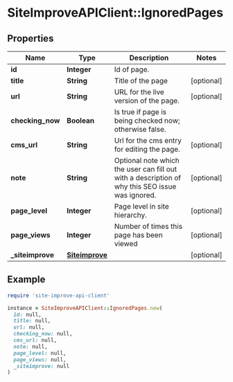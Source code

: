 # SiteImproveAPIClient::IgnoredPages

## Properties

| Name | Type | Description | Notes |
| ---- | ---- | ----------- | ----- |
| **id** | **Integer** | Id of page. |  |
| **title** | **String** | Title of the page | [optional] |
| **url** | **String** | URL for the live version of the page. | [optional] |
| **checking_now** | **Boolean** | Is true if page is being checked now; otherwise false. |  |
| **cms_url** | **String** | Url for the cms entry for editing the page. | [optional] |
| **note** | **String** | Optional note which the user can fill out with a description of why this SEO issue was ignored. | [optional] |
| **page_level** | **Integer** | Page level in site hierarchy. | [optional] |
| **page_views** | **Integer** | Number of times this page has been viewed | [optional] |
| **_siteimprove** | [**Siteimprove**](Siteimprove.md) |  | [optional] |

## Example

```ruby
require 'site-improve-api-client'

instance = SiteImproveAPIClient::IgnoredPages.new(
  id: null,
  title: null,
  url: null,
  checking_now: null,
  cms_url: null,
  note: null,
  page_level: null,
  page_views: null,
  _siteimprove: null
)
```

